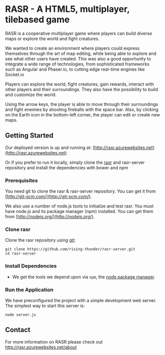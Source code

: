 # RASR - A HTML5, multiplayer, tilebased game

RASR is a cooperative multiplayer game where players can build diverse maps or explore the world and fight creatures. 

We wanted to create an environment where players could express themselves through the art of map editing, while being able to explore and see what other users have created. This was also a good opportunity to integrate a wide range of technologies, from sophisticated frameworks such as Angular and Phaser.io, to cutting edge real-time engines like Socket.io

Players can explore the world, fight creatures, gain rewards, interact with other players and their surroundings.
They also have the possibility to build and customize the world.

Using the arrow keys, the player is able to move through their surroundings and fight enemies by shooting fireballs with the space bar. Also, by clicking on the Earth icon in the bottom-left corner, the player can edit or create new maps.

## Getting Started

Our deployed version is up and running at: [http://rasr.azurewebsites.net](http://rasr.azurewebsites.net)

Or if you prefer to run it locally, simply clone the [rasr](https://github.com/rising-thunder/rasr) and rasr-server repository and install the dependencies with bower and npm

### Prerequisites

You need git to clone the rasr & rasr-server repository. You can get it from
[http://git-scm.com/](http://git-scm.com/).

We also use a number of node.js tools to initialize and test rasr. You must have node.js and
its package manager (npm) installed.  You can get them from [http://nodejs.org/](http://nodejs.org/).

### Clone rasr

Clone the rasr repository using [git][git]:

```
git clone https://github.com/rising-thunder/rasr-server.git
cd rasr-server
```

### Install Dependencies

* We get the tools we depend upon via `npm`, the [node package manager][npm].

### Run the Application

We have preconfigured the project with a simple development web server.  The simplest way to start
this server is:

```
node server.js
```

## Contact

For more information on RASR please check out http://rasr.azurewebsites.net/about

[git]: http://git-scm.com/
[bower]: http://bower.io
[npm]: https://www.npmjs.org/
[node]: http://nodejs.org
[express]: http://expressjs.com/
[mongoDB]: http://www.mongodb.org/
[mongoose]: http://mongoosejs.com/
[socket.io]: http://socket.io/
[http-server]: https://github.com/nodeapps/http-server
